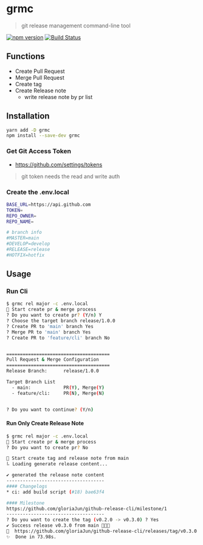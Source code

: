 # grmc

> git release management command-line tool

[![npm version](https://badge.fury.io/js/grmc.svg)](https://badge.fury.io/js/grmc)
[![Build Status](https://travis-ci.com/gloriaJun/github-release-cli.svg?branch=main)](https://travis-ci.com/gloriaJun/github-release-cli)

## Functions

- Create Pull Request
- Merge Pull Request
- Create tag
- Create Release note
  - write release note by pr list

## Installation

```bash
yarn add -D grmc
npm install --save-dev grmc
```

### Get Git Access Token

- https://github.com/settings/tokens

> git token needs the read and write auth

### Create the .env.local

```bash
BASE_URL=https://api.github.com
TOKEN=
REPO_OWNER=
REPO_NAME=

# branch info
#MASTER=main
#DEVELOP=develop
#RELEASE=release
#HOTFIX=hotfix
```

## Usage

### Run Cli

```bash
$ grmc rel major -c .env.local
🚀 Start create pr & merge process
? Do you want to create pr? (Y/n) Y
? Choose the target branch release/1.0.0
? Create PR to 'main' branch Yes
? Merge PR to 'main' branch Yes
? Create PR to 'feature/cli' branch No


======================================
Pull Request & Merge Configuration
======================================
Release Branch:      release/1.0.0

Target Branch List
  - main:            PR(Y), Merge(Y)
  - feature/cli:     PR(N), Merge(N)


? Do you want to continue? (Y/n)
```

#### Run Only Create Release Note

```bash
$ grmc rel major -c .env.local
🚀 Start create pr & merge process
? Do you want to create pr? No

🚀 Start create tag and release note from main
⠧ Loading generate release content...

✔ generated the release note content
------------------------------------
#### Changelogs
* ci: add build script (#18) bae63f4

#### Milestone
https://github.com/gloriaJun/github-release-cli/milestone/1
------------------------------------
? Do you want to create the tag (v0.2.0 -> v0.3.0) ? Yes
✔ Success release v0.3.0 from main 🎉🎉🎉
🔗  https://github.com/gloriaJun/github-release-cli/releases/tag/v0.3.0
✨  Done in 73.98s.
```
